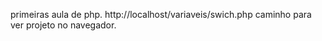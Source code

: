 primeiras aula de  php.
http://localhost/variaveis/swich.php caminho para  ver  projeto no navegador.
